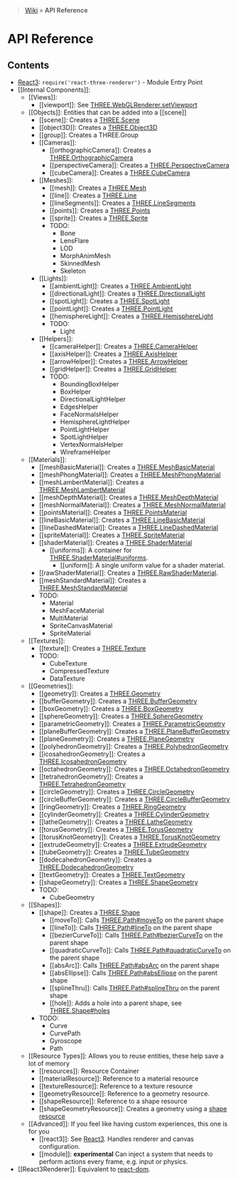 > [Wiki](Home) » **API Reference**

# API Reference

## Contents

* [React3](Entry-Point):  ` require('react-three-renderer') ` - Module Entry Point
* [[Internal Components]]:
  * [[Views]]:
    * [[viewport]]: See [THREE.WebGLRenderer.setViewport](http://threejs.org/docs/#Reference/Renderers/WebGLRenderer.setViewport)
  * [[Objects]]: Entities that can be added into a [[scene]]
    * [[scene]]: Creates a [THREE.Scene](http://threejs.org/docs/#Reference/Scenes/Scene)
    * [[object3D]]: Creates a [THREE.Object3D](http://threejs.org/docs/#Reference/Core/Object3D)
    * [[group]]: Creates a THREE.Group
    * [[Cameras]]:
      * [[orthographicCamera]]: Creates a [THREE.OrthographicCamera](http://threejs.org/docs/#Reference/Cameras/OrthographicCamera)
      * [[perspectiveCamera]]: Creates a [THREE.PerspectiveCamera](http://threejs.org/docs/#Reference/Cameras/PerspectiveCamera)
      * [[cubeCamera]]: Creates a [THREE.CubeCamera](http://threejs.org/docs/#Reference/Cameras/CubeCamera)
    * [[Meshes]]:
      * [[mesh]]: Creates a [THREE.Mesh](http://threejs.org/docs/#Reference/Objects/Mesh)
      * [[line]]: Creates a [THREE.Line](http://threejs.org/docs/#Reference/Objects/Line)
      * [[lineSegments]]: Creates a [THREE.LineSegments](http://threejs.org/docs/#Reference/Objects/LineSegments)
      * [[points]]: Creates a [THREE.Points](http://threejs.org/docs/#Reference/Objects/Points)
      * [[sprite]]: Creates a [THREE.Sprite](http://threejs.org/docs/#Reference/Objects/Sprite)
      * TODO:
        * Bone
        * LensFlare
        * LOD
        * MorphAnimMesh
        * SkinnedMesh
        * Skeleton
    * [[Lights]]:
      * [[ambientLight]]: Creates a [THREE.AmbientLight](http://threejs.org/docs/#Reference/Lights/AmbientLight)
      * [[directionalLight]]: Creates a [THREE.DirectionalLight](http://threejs.org/docs/#Reference/Lights/DirectionalLight)
      * [[spotLight]]: Creates a [THREE.SpotLight](http://threejs.org/docs/#Reference/Lights/SpotLight)
      * [[pointLight]]: Creates a [THREE.PointLight](http://threejs.org/docs/#Reference/Lights/PointLight)
      * [[hemisphereLight]]: Creates a [THREE.HemisphereLight](https://threejs.org/docs/#Reference/Lights/HemisphereLight)
      * TODO:
        * Light
    * [[Helpers]]:
      * [[cameraHelper]]: Creates a [THREE.CameraHelper](http://threejs.org/docs/#Reference/Extras.Helpers/CameraHelper)
      * [[axisHelper]]: Creates a [THREE.AxisHelper](http://threejs.org/docs/#Reference/Extras.Helpers/AxisHelper)
      * [[arrowHelper]]: Creates a [THREE.ArrowHelper](http://threejs.org/docs/#Reference/Extras.Helpers/ArrowHelper)
      * [[gridHelper]]: Creates a [THREE.GridHelper](https://threejs.org/docs/index.html#Reference/Extras.Helpers/GridHelper)
      * TODO:
        * BoundingBoxHelper
        * BoxHelper
        * DirectionalLightHelper
        * EdgesHelper
        * FaceNormalsHelper
        * HemisphereLightHelper
        * PointLightHelper
        * SpotLightHelper
        * VertexNormalsHelper
        * WireframeHelper
  * [[Materials]]:
    * [[meshBasicMaterial]]: Creates a [THREE.MeshBasicMaterial](http://threejs.org/docs/#Reference/Materials/MeshBasicMaterial)
    * [[meshPhongMaterial]]: Creates a [THREE.MeshPhongMaterial](http://threejs.org/docs/#Reference/Materials/MeshPhongMaterial)
    * [[meshLambertMaterial]]: Creates a [THREE.MeshLambertMaterial](http://threejs.org/docs/#Reference/Materials/MeshLambertMaterial)
    * [[meshDepthMaterial]]: Creates a [THREE.MeshDepthMaterial](http://threejs.org/docs/#Reference/Materials/MeshDepthMaterial)
    * [[meshNormalMaterial]]: Creates a [THREE.MeshNormalMaterial](http://threejs.org/docs/#Reference/Materials/MeshNormalMaterial)
    * [[pointsMaterial]]: Creates a [THREE.PointsMaterial](http://threejs.org/docs/#Reference/Materials/PointsMaterial)
    * [[lineBasicMaterial]]: Creates a [THREE.LineBasicMaterial](http://threejs.org/docs/#Reference/Materials/LineBasicMaterial)
    * [[lineDashedMaterial]]: Creates a [THREE.LineDashedMaterial](http://threejs.org/docs/#Reference/Materials/LineDashedMaterial)
    * [[spriteMaterial]]: Creates a [THREE.SpriteMaterial](http://threejs.org/docs/#Reference/Materials/SpriteMaterial)
    * [[shaderMaterial]]: Creates a [THREE.ShaderMaterial](http://threejs.org/docs/#Reference/Materials/ShaderMaterial)
      * [[uniforms]]: A container for [THREE.ShaderMaterial#uniforms](http://threejs.org/docs/#Reference/Materials/ShaderMaterial.uniforms).
        * [[uniform]]: A single uniform value for a shader material.
    * [[rawShaderMaterial]]: Creates a [THREE.RawShaderMaterial](http://threejs.org/docs/#Reference/Materials/RawShaderMaterial).
    * [[meshStandardMaterial]]: Creates a [THREE.MeshStandardMaterial](https://threejs.org/docs/#Reference/Materials/MeshStandardMaterial)
    * TODO:
      * Material
      * MeshFaceMaterial
      * MultiMaterial
      * SpriteCanvasMaterial
      * SpriteMaterial
  * [[Textures]]:
    * [[texture]]: Creates a [THREE.Texture](http://threejs.org/docs/#Reference/Textures/Texture)
    * TODO:
      * CubeTexture
      * CompressedTexture
      * DataTexture
  * [[Geometries]]:
    * [[geometry]]: Creates a [THREE.Geometry](http://threejs.org/docs/#Reference/Extras.Geometries/Geometry)
    * [[bufferGeometry]]: Creates a [THREE.BufferGeometry](http://threejs.org/docs/#Reference/Core/BufferGeometry)
    * [[boxGeometry]]: Creates a [THREE.BoxGeometry](http://threejs.org/docs/#Reference/Extras.Geometries/BoxGeometry)
    * [[sphereGeometry]]: Creates a [THREE.SphereGeometry](http://threejs.org/docs/#Reference/Extras.Geometries/SphereGeometry)
    * [[parametricGeometry]]: Creates a [THREE.ParametricGeometry](http://threejs.org/docs/#Reference/Extras.Geometries/ParametricGeometry)
    * [[planeBufferGeometry]]: Creates a [THREE.PlaneBufferGeometry](http://threejs.org/docs/#Reference/Extras.Geometries/PlaneBufferGeometry)
    * [[planeGeometry]]: Creates a [THREE.PlaneGeometry](http://threejs.org/docs/#Reference/Extras.Geometries/PlaneGeometry)
    * [[polyhedronGeometry]]: Creates a [THREE.PolyhedronGeometry](http://threejs.org/docs/#Reference/Extras.Geometries/PolyhedronGeometry)
    * [[icosahedronGeometry]]: Creates a [THREE.IcosahedronGeometry](http://threejs.org/docs/#Reference/Extras.Geometries/IcosahedronGeometry)
    * [[octahedronGeometry]]: Creates a [THREE.OctahedronGeometry](http://threejs.org/docs/#Reference/Extras.Geometries/OctahedronGeometry)
    * [[tetrahedronGeometry]]: Creates a [THREE.TetrahedronGeometry](http://threejs.org/docs/#Reference/Extras.Geometries/TetrahedronGeometry)
    * [[circleGeometry]]: Creates a [THREE.CircleGeometry](http://threejs.org/docs/#Reference/Extras.Geometries/CircleGeometry)
    * [[circleBufferGeometry]]: Creates a [THREE.CircleBufferGeometry](http://threejs.org/docs/#Reference/Extras.Geometries/CircleBufferGeometry)
    * [[ringGeometry]]: Creates a [THREE.RingGeometry](http://threejs.org/docs/#Reference/Extras.Geometries/RingGeometry)
    * [[cylinderGeometry]]: Creates a [THREE.CylinderGeometry](http://threejs.org/docs/#Reference/Extras.Geometries/CylinderGeometry)
    * [[latheGeometry]]: Creates a [THREE.LatheGeometry](http://threejs.org/docs/#Reference/Extras.Geometries/LatheGeometry)
    * [[torusGeometry]]: Creates a [THREE.TorusGeometry](http://threejs.org/docs/#Reference/Extras.Geometries/TorusGeometry)
    * [[torusKnotGeometry]]: Creates a [THREE.TorusKnotGeometry](https://threejs.org/docs/#Reference/Geometries/TorusKnotGeometry)
    * [[extrudeGeometry]]: Creates a [THREE.ExtrudeGeometry](http://threejs.org/docs/#Reference/Extras.Geometries/ExtrudeGeometry)
    * [[tubeGeometry]]: Creates a [THREE.TubeGeometry](http://threejs.org/docs/#Reference/Extras.Geometries/TubeGeometry)
    * [[dodecahedronGeometry]]: Creates a [THREE.DodecahedronGeometry](http://threejs.org/docs/index.html#Reference/Extras.Geometries/DodecahedronGeometry)
    * [[textGeometry]]: Creates a [THREE.TextGeometry](http://threejs.org/docs/#Reference/Extras.Geometries/TextGeometry)
    * [[shapeGeometry]]: Creates a [THREE.ShapeGeometry](https://threejs.org/docs/#Reference/Geometries/ShapeGeometry)
    * TODO:
      * CubeGeometry
  * [[Shapes]]:
    * [[shape]]: Creates a [THREE.Shape](http://threejs.org/docs/#Reference/Extras.Core/Shape)
      * [[moveTo]]: Calls [THREE.Path#moveTo](http://threejs.org/docs/#Reference/Extras.Core/Path.moveTo) on the parent shape
      * [[lineTo]]: Calls [THREE.Path#lineTo](http://threejs.org/docs/#Reference/Extras.Core/Path.lineTo) on the parent shape
      * [[bezierCurveTo]]: Calls [THREE.Path#bezierCurveTo](http://threejs.org/docs/#Reference/Extras.Core/Path.bezierCurveTo) on the parent shape
      * [[quadraticCurveTo]]: Calls [THREE.Path#quadraticCurveTo](http://threejs.org/docs/#Reference/Extras.Core/Path.quadraticCurveTo) on the parent shape
      * [[absArc]]: Calls [THREE.Path#absArc](http://threejs.org/docs/#Reference/Extras.Core/Path.absarc) on the parent shape
      * [[absEllipse]]: Calls [THREE.Path#absEllipse](http://threejs.org/docs/#Reference/Extras.Core/Path.absellipse) on the parent shape
      * [[splineThru]]: Calls [THREE.Path#splineThru](http://threejs.org/docs/#Reference/Extras.Core/Path.splineThru) on the parent shape
      * [[hole]]: Adds a hole into a parent shape, see [THREE.Shape#holes](http://threejs.org/docs/#Reference/Extras.Core/Shape.holes)
    * TODO:
      * Curve
      * CurvePath
      * Gyroscope
      * Path
  * [[Resource Types]]: Allows you to reuse entities, these help save a lot of memory
    * [[resources]]: Resource Container
    * [[materialResource]]: Reference to a material resource
    * [[textureResource]]: Reference to a texture resource
    * [[geometryResource]]: Reference to a geometry resource.
    * [[shapeResource]]: Reference to a shape resource
    * [[shapeGeometryResource]]: Creates a geometry using a [shape resource](shape)
  * [[Advanced]]: If you feel like having custom experiences, this one is for you
    * [[react3]]: See [React3](Entry-Point). Handles renderer and canvas configuration.
    * [[module]]: **experimental** Can inject a system that needs to perform actions every frame, e.g. input or physics.
* [[React3Renderer]]: Equivalent to [react-dom](https://www.npmjs.com/package/react-dom).

